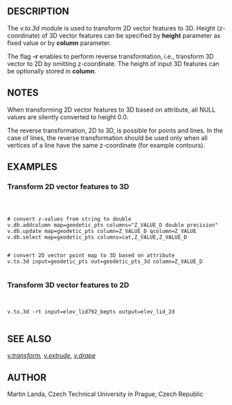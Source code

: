 
## DESCRIPTION

The *v.to.3d* module is used to transform 2D vector features
to 3D. Height (z-coordinate) of 3D vector features can be specified
by **height** parameter as fixed value or by **column**
parameter.

The flag **-r** enables to perform reverse transformation, i.e.,
transform 3D vector to 2D by omitting z-coordinate. The height of input 3D
features can be optionally stored in **column**.

## NOTES

When transforming 2D vector features to 3D based on attribute, all
NULL values are silently converted to height 0.0.

The reverse transformation, 2D to 3D, is possible for points and lines.
In the case of lines, the reverse transformation should be used
only when all vertices of a line have the same z-coordinate
(for example contours).

## EXAMPLES

### Transform 2D vector features to 3D

```



# convert z-values from string to double
v.db.addcolumn map=geodetic_pts columns="Z_VALUE_D double precision"
v.db.update map=geodetic_pts column=Z_VALUE_D qcolumn=Z_VALUE
v.db.select map=geodetic_pts columns=cat,Z_VALUE,Z_VALUE_D


# convert 2D vector point map to 3D based on attribute
v.to.3d input=geodetic_pts out=geodetic_pts_3d column=Z_VALUE_D


```

### Transform 3D vector features to 2D

```


v.to.3d -rt input=elev_lid792_bepts output=elev_lid_2d


```

## SEE ALSO

*[v.transform](v.transform.html),
[v.extrude](v.extrude.html),
[v.drape](v.drape.html)*

## AUTHOR

Martin Landa, Czech Technical University in Prague, Czech Republic
